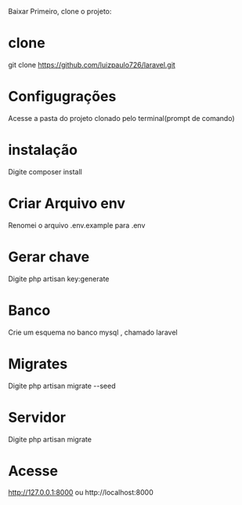 Baixar
Primeiro, clone o projeto:

# clone
git clone https://github.com/luizpaulo726/laravel.git

# Configugrações
Acesse a pasta do projeto clonado pelo terminal(prompt de comando)

# instalação
Digite composer install

# Criar Arquivo env
Renomei o arquivo .env.example para .env

# Gerar chave
Digite php artisan key:generate

# Banco 
Crie um esquema no banco mysql , chamado laravel

# Migrates
Digite php artisan migrate --seed

# Servidor
Digite php artisan migrate

# Acesse
http://127.0.0.1:8000 ou http://localhost:8000

